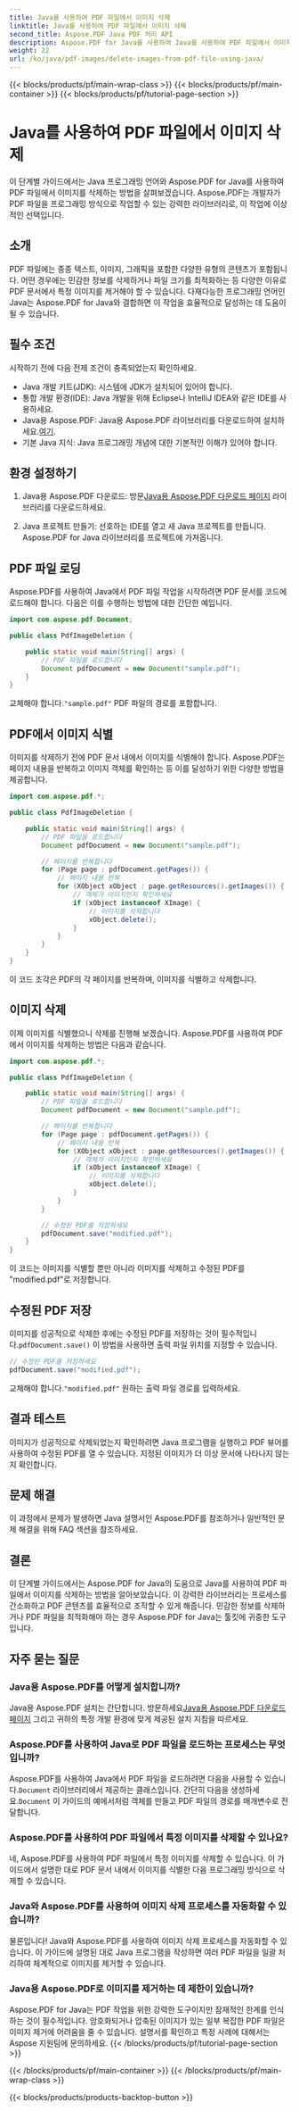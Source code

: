 ```yaml
---
title: Java를 사용하여 PDF 파일에서 이미지 삭제
linktitle: Java를 사용하여 PDF 파일에서 이미지 삭제
second_title: Aspose.PDF Java PDF 처리 API
description: Aspose.PDF for Java를 사용하여 Java를 사용하여 PDF 파일에서 이미지를 삭제하는 방법을 알아보세요. PDF에서 효율적인 이미지 제거를 위한 소스 코드가 포함된 단계별 가이드.
weight: 22
url: /ko/java/pdf-images/delete-images-from-pdf-file-using-java/
---
```


{{< blocks/products/pf/main-wrap-class >}}
{{< blocks/products/pf/main-container >}}
{{< blocks/products/pf/tutorial-page-section >}}

# Java를 사용하여 PDF 파일에서 이미지 삭제


이 단계별 가이드에서는 Java 프로그래밍 언어와 Aspose.PDF for Java를 사용하여 PDF 파일에서 이미지를 삭제하는 방법을 살펴보겠습니다. Aspose.PDF는 개발자가 PDF 파일을 프로그래밍 방식으로 작업할 수 있는 강력한 라이브러리로, 이 작업에 이상적인 선택입니다.

## 소개

PDF 파일에는 종종 텍스트, 이미지, 그래픽을 포함한 다양한 유형의 콘텐츠가 포함됩니다. 어떤 경우에는 민감한 정보를 삭제하거나 파일 크기를 최적화하는 등 다양한 이유로 PDF 문서에서 특정 이미지를 제거해야 할 수 있습니다. 다재다능한 프로그래밍 언어인 Java는 Aspose.PDF for Java와 결합하면 이 작업을 효율적으로 달성하는 데 도움이 될 수 있습니다.

## 필수 조건

시작하기 전에 다음 전제 조건이 충족되었는지 확인하세요.

- Java 개발 키트(JDK): 시스템에 JDK가 설치되어 있어야 합니다.
- 통합 개발 환경(IDE): Java 개발을 위해 Eclipse나 IntelliJ IDEA와 같은 IDE를 사용하세요.
-  Java용 Aspose.PDF: Java용 Aspose.PDF 라이브러리를 다운로드하여 설치하세요.[여기](https://downloads.aspose.com/pdf/java).
- 기본 Java 지식: Java 프로그래밍 개념에 대한 기본적인 이해가 있어야 합니다.

## 환경 설정하기

1.  Java용 Aspose.PDF 다운로드: 방문[Java용 Aspose.PDF 다운로드 페이지](https://downloads.aspose.com/pdf/java) 라이브러리를 다운로드하세요.

2. Java 프로젝트 만들기: 선호하는 IDE를 열고 새 Java 프로젝트를 만듭니다. Aspose.PDF for Java 라이브러리를 프로젝트에 가져옵니다.

## PDF 파일 로딩

Aspose.PDF를 사용하여 Java에서 PDF 파일 작업을 시작하려면 PDF 문서를 코드에 로드해야 합니다. 다음은 이를 수행하는 방법에 대한 간단한 예입니다.

```java
import com.aspose.pdf.Document;

public class PdfImageDeletion {

    public static void main(String[] args) {
        // PDF 파일을 로드합니다
        Document pdfDocument = new Document("sample.pdf");
    }
}
```

 교체해야 합니다.`"sample.pdf"` PDF 파일의 경로를 포함합니다.

## PDF에서 이미지 식별

이미지를 삭제하기 전에 PDF 문서 내에서 이미지를 식별해야 합니다. Aspose.PDF는 페이지 내용을 반복하고 이미지 객체를 확인하는 등 이를 달성하기 위한 다양한 방법을 제공합니다.

```java
import com.aspose.pdf.*;

public class PdfImageDeletion {

    public static void main(String[] args) {
        // PDF 파일을 로드합니다
        Document pdfDocument = new Document("sample.pdf");

        // 페이지를 반복합니다
        for (Page page : pdfDocument.getPages()) {
            // 페이지 내용 반복
            for (XObject xObject : page.getResources().getImages()) {
                // 객체가 이미지인지 확인하세요
                if (xObject instanceof XImage) {
                    // 이미지를 삭제합니다
                    xObject.delete();
                }
            }
        }
    }
}
```

이 코드 조각은 PDF의 각 페이지를 반복하며, 이미지를 식별하고 삭제합니다.

## 이미지 삭제

이제 이미지를 식별했으니 삭제를 진행해 보겠습니다. Aspose.PDF를 사용하여 PDF에서 이미지를 삭제하는 방법은 다음과 같습니다.

```java
import com.aspose.pdf.*;

public class PdfImageDeletion {

    public static void main(String[] args) {
        // PDF 파일을 로드합니다
        Document pdfDocument = new Document("sample.pdf");

        // 페이지를 반복합니다
        for (Page page : pdfDocument.getPages()) {
            // 페이지 내용 반복
            for (XObject xObject : page.getResources().getImages()) {
                // 객체가 이미지인지 확인하세요
                if (xObject instanceof XImage) {
                    // 이미지를 삭제합니다
                    xObject.delete();
                }
            }
        }

        // 수정된 PDF를 저장하세요
        pdfDocument.save("modified.pdf");
    }
}
```

이 코드는 이미지를 식별할 뿐만 아니라 이미지를 삭제하고 수정된 PDF를 "modified.pdf"로 저장합니다.

## 수정된 PDF 저장

이미지를 성공적으로 삭제한 후에는 수정된 PDF를 저장하는 것이 필수적입니다.`pdfDocument.save()` 이 방법을 사용하면 출력 파일 위치를 지정할 수 있습니다.

```java
// 수정된 PDF를 저장하세요
pdfDocument.save("modified.pdf");
```

 교체해야 합니다.`"modified.pdf"` 원하는 출력 파일 경로를 입력하세요.

## 결과 테스트

이미지가 성공적으로 삭제되었는지 확인하려면 Java 프로그램을 실행하고 PDF 뷰어를 사용하여 수정된 PDF를 열 수 있습니다. 지정된 이미지가 더 이상 문서에 나타나지 않는지 확인합니다.

## 문제 해결

이 과정에서 문제가 발생하면 Java 설명서인 Aspose.PDF를 참조하거나 일반적인 문제 해결을 위해 FAQ 섹션을 참조하세요.

## 결론

이 단계별 가이드에서는 Aspose.PDF for Java의 도움으로 Java를 사용하여 PDF 파일에서 이미지를 삭제하는 방법을 알아보았습니다. 이 강력한 라이브러리는 프로세스를 간소화하고 PDF 콘텐츠를 효율적으로 조작할 수 있게 해줍니다. 민감한 정보를 삭제하거나 PDF 파일을 최적화해야 하는 경우 Aspose.PDF for Java는 툴킷에 귀중한 도구입니다.

## 자주 묻는 질문

### Java용 Aspose.PDF를 어떻게 설치합니까?

 Java용 Aspose.PDF 설치는 간단합니다. 방문하세요[Java용 Aspose.PDF 다운로드 페이지](https://releases.aspose.com/pdf/java/) 그리고 귀하의 특정 개발 환경에 맞게 제공된 설치 지침을 따르세요.

### Aspose.PDF를 사용하여 Java로 PDF 파일을 로드하는 프로세스는 무엇입니까?

 Aspose.PDF를 사용하여 Java에서 PDF 파일을 로드하려면 다음을 사용할 수 있습니다.`Document` 라이브러리에서 제공하는 클래스입니다. 간단히 다음을 생성하세요.`Document` 이 가이드의 예에서처럼 객체를 만들고 PDF 파일의 경로를 매개변수로 전달합니다.

### Aspose.PDF를 사용하여 PDF 파일에서 특정 이미지를 삭제할 수 있나요?

네, Aspose.PDF를 사용하여 PDF 파일에서 특정 이미지를 삭제할 수 있습니다. 이 가이드에서 설명한 대로 PDF 문서 내에서 이미지를 식별한 다음 프로그래밍 방식으로 삭제할 수 있습니다.

### Java와 Aspose.PDF를 사용하여 이미지 삭제 프로세스를 자동화할 수 있습니까?

물론입니다! Java와 Aspose.PDF를 사용하여 이미지 삭제 프로세스를 자동화할 수 있습니다. 이 가이드에 설명된 대로 Java 프로그램을 작성하면 여러 PDF 파일을 일괄 처리하여 체계적으로 이미지를 제거할 수 있습니다.

### Java용 Aspose.PDF로 이미지를 제거하는 데 제한이 있습니까?

Aspose.PDF for Java는 PDF 작업을 위한 강력한 도구이지만 잠재적인 한계를 인식하는 것이 필수적입니다. 암호화되거나 압축된 이미지가 있는 일부 복잡한 PDF 파일은 이미지 제거에 어려움을 줄 수 있습니다. 설명서를 확인하고 특정 사례에 대해서는 Aspose 지원팀에 문의하세요.
{{< /blocks/products/pf/tutorial-page-section >}}

{{< /blocks/products/pf/main-container >}}
{{< /blocks/products/pf/main-wrap-class >}}

{{< blocks/products/products-backtop-button >}}
